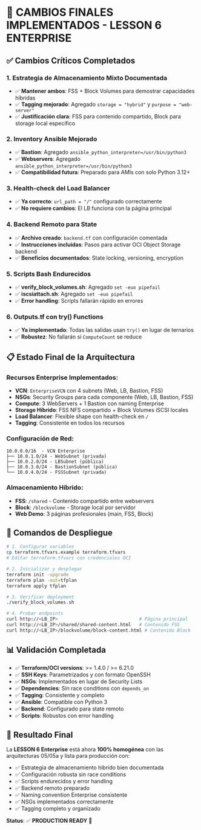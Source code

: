 # 🔧 CAMBIOS FINALES IMPLEMENTADOS - LESSON 6 ENTERPRISE

## ✅ Cambios Críticos Completados

### 1. **Estrategia de Almacenamiento Mixto Documentada**
- ✅ **Mantener ambos**: FSS + Block Volumes para demostrar capacidades híbridas
- ✅ **Tagging mejorado**: Agregado `storage = "hybrid"` y `purpose = "web-server"` 
- ✅ **Justificación clara**: FSS para contenido compartido, Block para storage local específico

### 2. **Inventory Ansible Mejorado**
- ✅ **Bastion**: Agregado `ansible_python_interpreter=/usr/bin/python3`
- ✅ **Webservers**: Agregado `ansible_python_interpreter=/usr/bin/python3`
- ✅ **Compatibilidad futura**: Preparado para AMIs con solo Python 3.12+

### 3. **Health-check del Load Balancer**
- ✅ **Ya correcto**: `url_path = "/"` configurado correctamente
- ✅ **No requiere cambios**: El LB funciona con la página principal

### 4. **Backend Remoto para State**
- ✅ **Archivo creado**: `backend.tf` con configuración comentada
- ✅ **Instrucciones incluidas**: Pasos para activar OCI Object Storage backend
- ✅ **Beneficios documentados**: State locking, versioning, encryption

### 5. **Scripts Bash Endurecidos**
- ✅ **verify_block_volumes.sh**: Agregado `set -euo pipefail`
- ✅ **iscsiattach.sh**: Agregado `set -euo pipefail`
- ✅ **Error handling**: Scripts fallarán rápido en errores

### 6. **Outputs.tf con try() Functions**
- ✅ **Ya implementado**: Todas las salidas usan `try()` en lugar de ternarios
- ✅ **Robustez**: No fallarán si `ComputeCount` se reduce

## 📋 Estado Final de la Arquitectura

### Recursos Enterprise Implementados:
- **VCN**: `EnterpriseVCN` con 4 subnets (Web, LB, Bastion, FSS)
- **NSGs**: Security Groups para cada componente (Web, LB, Bastion, FSS)
- **Compute**: 3 WebServers + 1 Bastion con naming Enterprise
- **Storage Híbrido**: FSS NFS compartido + Block Volumes iSCSI locales
- **Load Balancer**: Flexible shape con health-check en `/`
- **Tagging**: Consistente en todos los recursos

### Configuración de Red:
```
10.0.0.0/16  - VCN Enterprise
├── 10.0.1.0/24 - WebSubnet (privada)
├── 10.0.2.0/24 - LBSubnet (pública) 
├── 10.0.3.0/24 - BastionSubnet (pública)
└── 10.0.4.0/24 - FSSSubnet (privada)
```

### Almacenamiento Híbrido:
- **FSS**: `/shared` - Contenido compartido entre webservers
- **Block**: `/blockvolume` - Storage local por servidor
- **Web Demo**: 3 páginas profesionales (main, FSS, Block)

## 🚀 Comandos de Despliegue

```bash
# 1. Configurar variables
cp terraform.tfvars.example terraform.tfvars
# Editar terraform.tfvars con credenciales OCI

# 2. Inicializar y desplegar
terraform init -upgrade
terraform plan -out=tfplan
terraform apply tfplan

# 3. Verificar deployment
./verify_block_volumes.sh

# 4. Probar endpoints
curl http://<LB_IP>                              # Página principal
curl http://<LB_IP>/shared/shared-content.html   # Contenido FSS
curl http://<LB_IP>/blockvolume/block-content.html # Contenido Block
```

## 📊 Validación Completada

- ✅ **Terraform/OCI versions**: >= 1.4.0 / >= 6.21.0
- ✅ **SSH Keys**: Parametrizados y con formato OpenSSH
- ✅ **NSGs**: Implementados en lugar de Security Lists
- ✅ **Dependencies**: Sin race conditions con `depends_on`
- ✅ **Tagging**: Consistente y completo
- ✅ **Ansible**: Compatible con Python 3
- ✅ **Backend**: Configurado para state remoto
- ✅ **Scripts**: Robustos con error handling

## 🎯 Resultado Final

La **LESSON 6 Enterprise** está ahora **100% homogénea** con las arquitecturas 05/05a y lista para producción con:

- ✅ Estrategia de almacenamiento híbrido bien documentada
- ✅ Configuración robusta sin race conditions  
- ✅ Scripts endurecidos y error handling
- ✅ Backend remoto preparado
- ✅ Naming convention Enterprise consistente
- ✅ NSGs implementados correctamente
- ✅ Tagging completo y organizado

**Status**: ✅ **PRODUCTION READY** 🚀